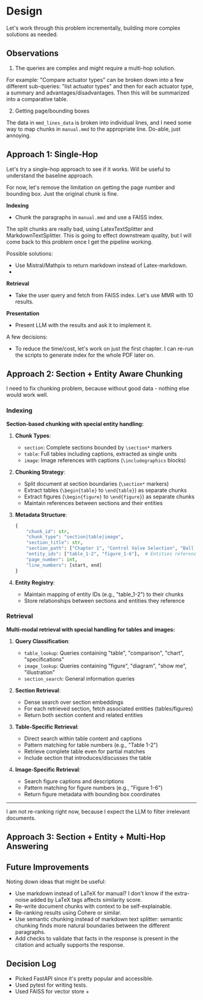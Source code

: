 # Design

Let's work through this problem incrementally, building more complex solutions as needed.

## Observations

1. The queries are complex and might require a multi-hop solution. 

For example: "Compare actuator types" can be broken down into a few different sub-queries: "list actuator types" and then for each actuator type, a summary and advantages/disadvantages. Then this will be summarized into a comparative table.

2. Getting page/bounding boxes

The data in `mmd_lines_data` is broken into individual lines, and I need some way to map chunks in `manual.mmd` to the appropriate line. Do-able, just annoying.

## Approach 1: Single-Hop

Let's try a single-hop approach to see if it works. Will be useful to understand the baseline approach.

For now, let's remove the limitation on getting the page number and bounding box. Just the original chunk is fine.

**Indexing**
- Chunk the paragraphs in `manual.mmd` and use a FAISS index.

The split chunks are really bad, using LatexTextSplitter and MarkdownTextSplitter. This is going to effect downstream quality, but I will come back to this problem once I get the pipeline working.

Possible solutions:
- Use Mistral/Mathpix to return markdown instead of Latex-markdown.
- 

**Retrieval**
- Take the user query and fetch from FAISS index. Let's use MMR with 10 results.

**Presentation**
- Present LLM with the results and ask it to implement it.

A few decisions:
- To reduce the time/cost, let's work on just the first chapter. I can re-run the scripts to generate index for the whole PDF later on.

## Approach 2: Section + Entity Aware Chunking

I need to fix chunking problem, because without good data - nothing else would work well.

### Indexing 

**Section-based chunking with special entity handling:**

1. **Chunk Types**:
   - `section`: Complete sections bounded by `\section*` markers
   - `table`: Full tables including captions, extracted as single units
   - `image`: Image references with captions (`\includegraphics` blocks)

2. **Chunking Strategy**:
   - Split document at section boundaries (`\section*` markers)
   - Extract tables (`\begin{table}` to `\end{table}`) as separate chunks
   - Extract figures (`\begin{figure}` to `\end{figure}`) as separate chunks
   - Maintain references between sections and their entities

3. **Metadata Structure**:
   ```python
   {
       "chunk_id": str,
       "chunk_type": "section|table|image",
       "section_title": str,
       "section_path": ["Chapter 1", "Control Valve Selection", "Ball Valves"],
       "entity_ids": ["table_1-2", "figure_1-6"],  # Entities referenced in this section
       "page_number": int,
       "line_numbers": [start, end]
   }
   ```

4. **Entity Registry**:
   - Maintain mapping of entity IDs (e.g., "table_1-2") to their chunks
   - Store relationships between sections and entities they reference

### Retrieval

**Multi-modal retrieval with special handling for tables and images:**

1. **Query Classification**:
   - `table_lookup`: Queries containing "table", "comparison", "chart", "specifications"
   - `image_lookup`: Queries containing "figure", "diagram", "show me", "illustration"
   - `section_search`: General information queries

2. **Section Retrieval**:
   - Dense search over section embeddings
   - For each retrieved section, fetch associated entities (tables/figures)
   - Return both section content and related entities

3. **Table-Specific Retrieval**:
   - Direct search within table content and captions
   - Pattern matching for table numbers (e.g., "Table 1-2")
   - Retrieve complete table even for partial matches
   - Include section that introduces/discusses the table

4. **Image-Specific Retrieval**:
   - Search figure captions and descriptions
   - Pattern matching for figure numbers (e.g., "Figure 1-6")
   - Return figure metadata with bounding box coordinates

---

I am not re-ranking right now, because I expect the LLM to filter irrelevant documents.

## Approach 3: Section + Entity + Multi-Hop Answering

## Future Improvements

Noting down ideas that might be useful:
- Use markdown instead of LaTeX for manual? I don't know if the extra-noise added by LaTeX tags affects similarity score.
- Re-write document chunks with context to be self-explainable.
- Re-ranking results using Cohere or similar.
- Use semantic chunking instead of markdown text splitter: semantic chunking finds more natural boundaries between the different paragraphs.
- Add checks to validate that facts in the response is present in the citation and actually supports the response.

## Decision Log

- Picked FastAPI since it's pretty popular and accessible.
- Used pytest for writing tests.
- Used FAISS for vector store + 